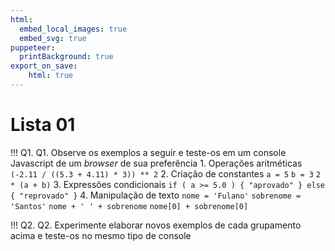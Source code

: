```yaml
---
html:
  embed_local_images: true
  embed_svg: true
puppeteer: 
  printBackground: true
export_on_save:
    html: true
---
```


# Lista 01 

!!! Q1. Q1. Observe os exemplos a seguir e teste-os em um console Javascript de um _browser_ de sua preferência
    1. Operações aritméticas
    `(-2.11 / ((5.3 + 4.11) * 3)) ** 2`
    2. Criação de constantes
    `a = 5`
    `b = 3`
    `2 * (a + b)`
    3. Expressões condicionais
    `if ( a >= 5.0 ) { "aprovado" } else { "reprovado" }`
    4. Manipulação de texto
    `nome = 'Fulano'`
    `sobrenome = 'Santos'`
    `nome + ' ' + sobrenome`
    `nome[0] + sobrenome[0]`

!!! Q2. Q2. Experimente elaborar novos exemplos de cada grupamento acima e teste-os no mesmo tipo de console



